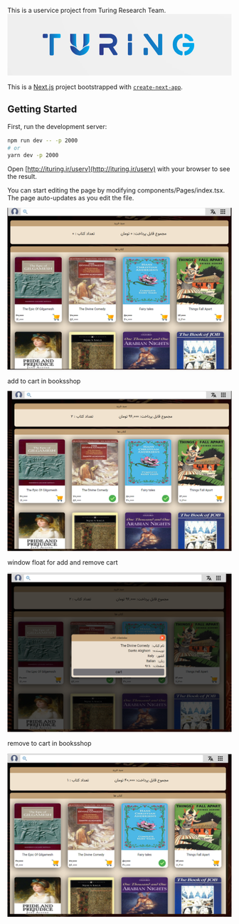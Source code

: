 This is a uservice project from Turing Research Team.
<img src="turing.png"/>


This is a [Next.js](https://nextjs.org/) project bootstrapped with [`create-next-app`](https://github.com/vercel/next.js/tree/canary/packages/create-next-app).

## Getting Started

First, run the development server:

```bash
npm run dev -- -p 2000
# or
yarn dev -p 2000
```

Open [http://ituring.ir/userv](http://ituring.ir/userv) with your browser to see the result.

You can start editing the page by modifying components/Pages/index.tsx. The page auto-updates as you edit the file.

<img src="booksshop.png"/>

add to cart in booksshop

<img src="add-to-cart.png"/>

window float for add and remove cart

<img src="windowfloat.png"/>

remove to cart in booksshop

<img src="remove-to-cart.png"/>
